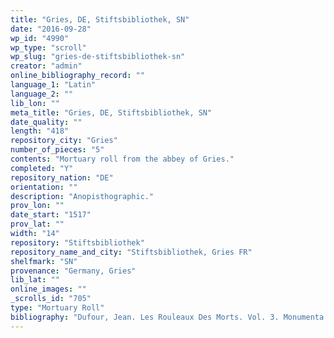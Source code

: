 ```yaml
---
title: "Gries, DE, Stiftsbibliothek, SN"
date: "2016-09-28"
wp_id: "4990"
wp_type: "scroll"
wp_slug: "gries-de-stiftsbibliothek-sn"
creator: "admin"
online_bibliography_record: ""
language_1: "Latin"
language_2: ""
lib_lon: ""
meta_title: "Gries, DE, Stiftsbibliothek, SN"
date_quality: ""
length: "418"
repository_city: "Gries"
number_of_pieces: "5"
contents: "Mortuary roll from the abbey of Gries."
completed: "Y"
repository_nation: "DE"
orientation: ""
description: "Anopisthographic."
prov_lon: ""
date_start: "1517"
prov_lat: ""
width: "14"
repository: "Stiftsbibliothek"
repository_name_and_city: "Stiftsbibliothek, Gries FR"
shelfmark: "SN"
provenance: "Germany, Gries"
lib_lat: ""
online_images: ""
_scrolls_id: "705"
type: "Mortuary Roll"
bibliography: "Dufour, Jean. Les Rouleaux Des Morts. Vol. 3. Monumenta Palaeographica Medii Aevi. Series Gallica. Turnhout: Brepols, 2009, no. 442.<br/> Lierheimer, Bernard Maria. “Eine Alte Rotula.” Studien Und Mittheilungen Aus Dem Benedictiner-Orden 2 (1881): 111–15."
---
```



